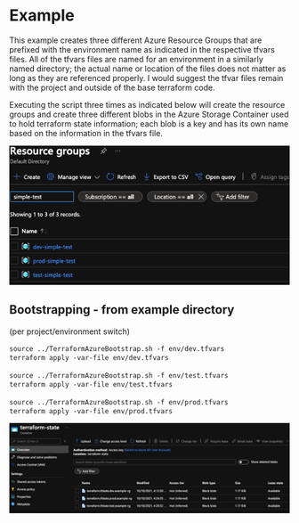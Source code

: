 # Example

This example creates three different Azure Resource Groups that are prefixed with the environment name as indicated in the respective tfvars files.  All of the tfvars files are named for an environment in a similarly named directory; the actual name or location of the files does not matter as long as they are referenced properly.  I would suggest the tfvar files remain with the project and outside of the base terraform code.

Executing the script three times as indicated below will create the resource groups and create three different blobs in the Azure Storage Container used to hold terraform state information; each blob is a key and has its own name based on the information in the tfvars file.

![Simple Test Resoruce Groups](../rg.png)

## Bootstrapping - from example directory
(per project/environment switch)

```
source ../TerraformAzureBootstrap.sh -f env/dev.tfvars
terraform apply -var-file env/dev.tfvars

source ../TerraformAzureBootstrap.sh -f env/test.tfvars
terraform apply -var-file env/test.tfvars

source ../TerraformAzureBootstrap.sh -f env/prod.tfvars
terraform apply -var-file env/prod.tfvars

```



![Terraform State in Azure Container](../state.png)
